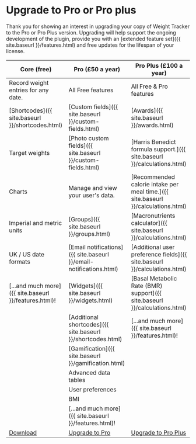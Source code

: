 
# Upgrade to Pro or Pro plus

Thank you for showing an interest in upgrading your copy of Weight Tracker to the Pro or Pro Plus version. Upgrading will help support the ongoing development of the plugin, provide you with an [extended feature set]({{ site.baseurl }}/features.html) and free updates for the lifespan of your license.

| Core (free)      | Pro (£50 a year) |Pro Plus (£100 a year) |
| ----------- | ----------- |----------- |
| Record weight entries for any date.      | All Free features       | All Free & Pro features
| [Shortcodes]({{ site.baseurl }}/shortcodes.html)   | [Custom fields]({{ site.baseurl }}/custom-fields.html) | [Awards]({{ site.baseurl }}/awards.html)
| Target weights | [Photo custom fields]({{ site.baseurl }}/custom-fields.html) | [Harris Benedict formula support.]({{ site.baseurl }}/calculations.html)
| Charts | Manage and view your user's data. |[Recommended calorie intake per meal time.]({{ site.baseurl }}/calculations.html)
| Imperial and metric units | [Groups]({{ site.baseurl }}/groups.html) | [Macronutrients calculator]({{ site.baseurl }}/calculations.html)
| UK / US date formats | [Email notifications]({{ site.baseurl }}/email-notifications.html) | [Additional user preference fields]({{ site.baseurl }}/calculations.html)
| [...and much more]({{ site.baseurl }}/features.html)! | [Widgets]({{ site.baseurl }}/widgets.html) | [Basal Metabolic Rate (BMR) support]({{ site.baseurl }}/calculations.html)
|  | [Additional shortcodes]({{ site.baseurl }}/shortcodes.html) | [...and much more]({{ site.baseurl }}/features.html)! 
|  | [Gamification]({{ site.baseurl }}/gamification.html) |
|  | Advanced data tables |
|  | User preferences |
|  | BMI |
|  | [...and much more]({{ site.baseurl }}/features.html)! |
| [Download](https://wordpress.org/plugins/weight-loss-tracker/) | [Upgrade to Pro](https://shop.yeken.uk/product/weight-tracker-pro/) | [Upgrade to Pro Plus](https://shop.yeken.uk/product/weight-tracker-pro-plus/)
